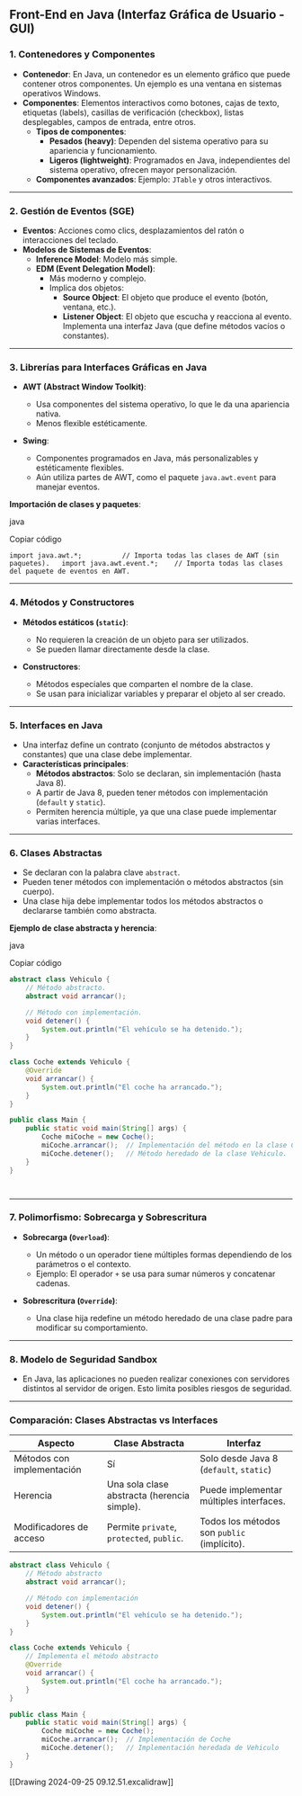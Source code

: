 
## **Front-End en Java (Interfaz Gráfica de Usuario - GUI)**

### **1. Contenedores y Componentes**

- **Contenedor**: En Java, un contenedor es un elemento gráfico que puede contener otros componentes. Un ejemplo es una ventana en sistemas operativos Windows.
- **Componentes**: Elementos interactivos como botones, cajas de texto, etiquetas (labels), casillas de verificación (checkbox), listas desplegables, campos de entrada, entre otros.
    - **Tipos de componentes**:
        - **Pesados (heavy)**: Dependen del sistema operativo para su apariencia y funcionamiento.
        - **Ligeros (lightweight)**: Programados en Java, independientes del sistema operativo, ofrecen mayor personalización.
    - **Componentes avanzados**: Ejemplo: `JTable` y otros interactivos.

---

### **2. Gestión de Eventos (SGE)**

- **Eventos**: Acciones como clics, desplazamientos del ratón o interacciones del teclado.
- **Modelos de Sistemas de Eventos**:
    - **Inference Model**: Modelo más simple.
    - **EDM (Event Delegation Model)**:
        - Más moderno y complejo.
        - Implica dos objetos:
            - **Source Object**: El objeto que produce el evento (botón, ventana, etc.).
            - **Listener Object**: El objeto que escucha y reacciona al evento. Implementa una interfaz Java (que define métodos vacíos o constantes).

---

### **3. Librerías para Interfaces Gráficas en Java**

- **AWT (Abstract Window Toolkit)**:
    
    - Usa componentes del sistema operativo, lo que le da una apariencia nativa.
    - Menos flexible estéticamente.
- **Swing**:
    
    - Componentes programados en Java, más personalizables y estéticamente flexibles.
    - Aún utiliza partes de AWT, como el paquete `java.awt.event` para manejar eventos.

**Importación de clases y paquetes**:

java

Copiar código

`import java.awt.*;          // Importa todas las clases de AWT (sin paquetes).   import java.awt.event.*;    // Importa todas las clases del paquete de eventos en AWT.`  

---

### **4. Métodos y Constructores**

- **Métodos estáticos (`static`)**:
    
    - No requieren la creación de un objeto para ser utilizados.
    - Se pueden llamar directamente desde la clase.
- **Constructores**:
    
    - Métodos especiales que comparten el nombre de la clase.
    - Se usan para inicializar variables y preparar el objeto al ser creado.

---

### **5. Interfaces en Java**

- Una interfaz define un contrato (conjunto de métodos abstractos y constantes) que una clase debe implementar.
- **Características principales**:
    - **Métodos abstractos**: Solo se declaran, sin implementación (hasta Java 8).
    - A partir de Java 8, pueden tener métodos con implementación (`default` y `static`).
    - Permiten herencia múltiple, ya que una clase puede implementar varias interfaces.

---

### **6. Clases Abstractas**

- Se declaran con la palabra clave `abstract`.
- Pueden tener métodos con implementación o métodos abstractos (sin cuerpo).
- Una clase hija debe implementar todos los métodos abstractos o declararse también como abstracta.

**Ejemplo de clase abstracta y herencia**:

java

Copiar código

```java 
abstract class Vehiculo {
    // Método abstracto.
    abstract void arrancar();  

    // Método con implementación.
    void detener() {  
        System.out.println("El vehículo se ha detenido.");
    }
}

class Coche extends Vehiculo {
    @Override
    void arrancar() {
        System.out.println("El coche ha arrancado.");
    }
}

public class Main {
    public static void main(String[] args) {
        Coche miCoche = new Coche();
        miCoche.arrancar();  // Implementación del método en la clase Coche.
        miCoche.detener();   // Método heredado de la clase Vehiculo.
    }
}




```
---

### **7. Polimorfismo: Sobrecarga y Sobrescritura**

- **Sobrecarga (`Overload`)**:
    
    - Un método o un operador tiene múltiples formas dependiendo de los parámetros o el contexto.
    - Ejemplo: El operador `+` se usa para sumar números y concatenar cadenas.
- **Sobrescritura (`Override`)**:
    
    - Una clase hija redefine un método heredado de una clase padre para modificar su comportamiento.

---

### **8. Modelo de Seguridad Sandbox**

- En Java, las aplicaciones no pueden realizar conexiones con servidores distintos al servidor de origen. Esto limita posibles riesgos de seguridad.

---

### **Comparación: Clases Abstractas vs Interfaces**

| **Aspecto**                | **Clase Abstracta**                         | **Interfaz**                                |
| -------------------------- | ------------------------------------------- | ------------------------------------------- |
| Métodos con implementación | Sí                                          | Solo desde Java 8 (`default`, `static`)     |
| Herencia                   | Una sola clase abstracta (herencia simple). | Puede implementar múltiples interfaces.     |
| Modificadores de acceso    | Permite `private`, `protected`, `public`.   | Todos los métodos son `public` (implícito). |


```java
abstract class Vehiculo {
    // Método abstracto
    abstract void arrancar();

    // Método con implementación
    void detener() {
        System.out.println("El vehículo se ha detenido.");
    }
}

class Coche extends Vehiculo {
    // Implementa el método abstracto
    @Override
    void arrancar() {
        System.out.println("El coche ha arrancado.");
    }
}

public class Main {
    public static void main(String[] args) {
        Coche miCoche = new Coche();
        miCoche.arrancar();  // Implementación de Coche
        miCoche.detener();   // Implementación heredada de Vehiculo
    }
}


```

[[Drawing 2024-09-25 09.12.51.excalidraw]]